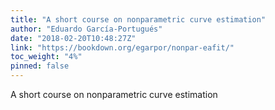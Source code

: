 ```yaml
---
title: "A short course on nonparametric curve estimation"
author: "Eduardo García-Portugués"
date: "2018-02-20T10:48:27Z"
link: "https://bookdown.org/egarpor/nonpar-eafit/"
toc_weight: "4%"
pinned: false
---
```


A short course on nonparametric curve estimation
